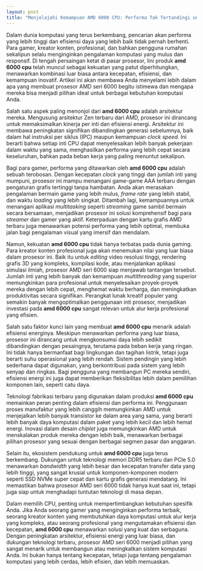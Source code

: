 ```yaml
---
layout: post
title: "Menjelajahi Kemampuan AMD 6000 CPU: Performa Tak Tertandingi untuk Kebutuhan Anda"
---
```


Dalam dunia komputasi yang terus berkembang, pencarian akan performa yang lebih tinggi dan efisiensi daya yang lebih baik tidak pernah berhenti. Para gamer, kreator konten, profesional, dan bahkan pengguna rumahan sekalipun selalu menginginkan pengalaman komputasi yang mulus dan responsif. Di tengah persaingan ketat di pasar prosesor, lini produk **amd 6000 cpu** telah muncul sebagai kekuatan yang patut diperhitungkan, menawarkan kombinasi luar biasa antara kecepatan, efisiensi, dan kemampuan inovatif. Artikel ini akan membawa Anda menyelami lebih dalam apa yang membuat prosesor AMD seri 6000 begitu istimewa dan mengapa mereka bisa menjadi pilihan ideal untuk berbagai kebutuhan komputasi Anda.

Salah satu aspek paling menonjol dari **amd 6000 cpu** adalah arsitektur mereka. Mengusung arsitektur Zen terbaru dari AMD, prosesor ini dirancang untuk memaksimalkan kinerja per inti dan efisiensi energi. Arsitektur ini membawa peningkatan signifikan dibandingkan generasi sebelumnya, baik dalam hal instruksi per siklus (IPC) maupun kemampuan *clock speed*. Ini berarti bahwa setiap inti CPU dapat menyelesaikan lebih banyak pekerjaan dalam waktu yang sama, menghasilkan performa yang lebih cepat secara keseluruhan, bahkan pada beban kerja yang paling menuntut sekalipun.

Bagi para gamer, performa yang ditawarkan oleh **amd 6000 cpu** adalah sebuah terobosan. Dengan kecepatan *clock* yang tinggi dan jumlah inti yang mumpuni, prosesor ini mampu menangani game-game AAA terbaru dengan pengaturan grafis tertinggi tanpa hambatan. Anda akan merasakan pengalaman bermain game yang lebih mulus, *frame rate* yang lebih stabil, dan waktu *loading* yang lebih singkat. Ditambah lagi, kemampuannya untuk menangani aplikasi *multitasking* seperti *streaming* game sambil bermain secara bersamaan, menjadikan prosesor ini solusi komprehensif bagi para *streamer* dan gamer yang aktif. Keterpaduan dengan kartu grafis AMD terbaru juga menawarkan potensi performa yang lebih optimal, membuka jalan bagi pengalaman visual yang imersif dan mendalam.

Namun, kekuatan **amd 6000 cpu** tidak hanya terbatas pada dunia gaming. Para kreator konten profesional juga akan menemukan nilai yang luar biasa dalam prosesor ini. Baik itu untuk *editing* video resolusi tinggi, rendering grafis 3D yang kompleks, kompilasi kode, atau menjalankan aplikasi simulasi ilmiah, prosesor AMD seri 6000 siap menjawab tantangan tersebut. Jumlah inti yang lebih banyak dan kemampuan *multithreading* yang superior memungkinkan para profesional untuk menyelesaikan proyek-proyek mereka dengan lebih cepat, menghemat waktu berharga, dan meningkatkan produktivitas secara signifikan. Perangkat lunak kreatif populer yang semakin banyak mengoptimalkan penggunaan inti prosesor, menjadikan investasi pada **amd 6000 cpu** sangat relevan untuk alur kerja profesional yang efisien.

Salah satu faktor kunci lain yang membuat **amd 6000 cpu** menarik adalah efisiensi energinya. Meskipun menawarkan performa yang luar biasa, prosesor ini dirancang untuk mengkonsumsi daya lebih sedikit dibandingkan dengan pesaingnya, terutama pada beban kerja yang ringan. Ini tidak hanya bermanfaat bagi lingkungan dan tagihan listrik, tetapi juga berarti suhu operasional yang lebih rendah. Sistem pendingin yang lebih sederhana dapat digunakan, yang berkontribusi pada sistem yang lebih senyap dan ringkas. Bagi pengguna yang membangun PC mereka sendiri, efisiensi energi ini juga dapat memberikan fleksibilitas lebih dalam pemilihan komponen lain, seperti catu daya.

Teknologi fabrikasi terbaru yang digunakan dalam produksi **amd 6000 cpu** memainkan peran penting dalam efisiensi dan performa ini. Penggunaan proses manufaktur yang lebih canggih memungkinkan AMD untuk menjejalkan lebih banyak transistor ke dalam area yang sama, yang berarti lebih banyak daya komputasi dalam paket yang lebih kecil dan lebih hemat energi. Inovasi dalam desain *chiplet* juga memungkinkan AMD untuk menskalakan produk mereka dengan lebih baik, menawarkan berbagai pilihan prosesor yang sesuai dengan berbagai segmen pasar dan anggaran.

Selain itu, ekosistem pendukung untuk **amd 6000 cpu** juga terus berkembang. Dukungan untuk teknologi memori DDR5 terbaru dan PCIe 5.0 menawarkan *bandwidth* yang lebih besar dan kecepatan transfer data yang lebih tinggi, yang sangat krusial untuk komponen-komponen modern seperti SSD NVMe super cepat dan kartu grafis generasi mendatang. Ini memastikan bahwa prosesor AMD seri 6000 tidak hanya kuat saat ini, tetapi juga siap untuk menghadapi tuntutan teknologi di masa depan.

Dalam memilih CPU, penting untuk mempertimbangkan kebutuhan spesifik Anda. Jika Anda seorang gamer yang menginginkan performa terbaik, seorang kreator konten yang membutuhkan daya komputasi untuk alur kerja yang kompleks, atau seorang profesional yang mengutamakan efisiensi dan kecepatan, **amd 6000 cpu** menawarkan solusi yang kuat dan serbaguna. Dengan peningkatan arsitektur, efisiensi energi yang luar biasa, dan dukungan teknologi terbaru, prosesor AMD seri 6000 menjadi pilihan yang sangat menarik untuk membangun atau meningkatkan sistem komputasi Anda. Ini bukan hanya tentang kecepatan, tetapi juga tentang pengalaman komputasi yang lebih cerdas, lebih efisien, dan lebih memuaskan.
